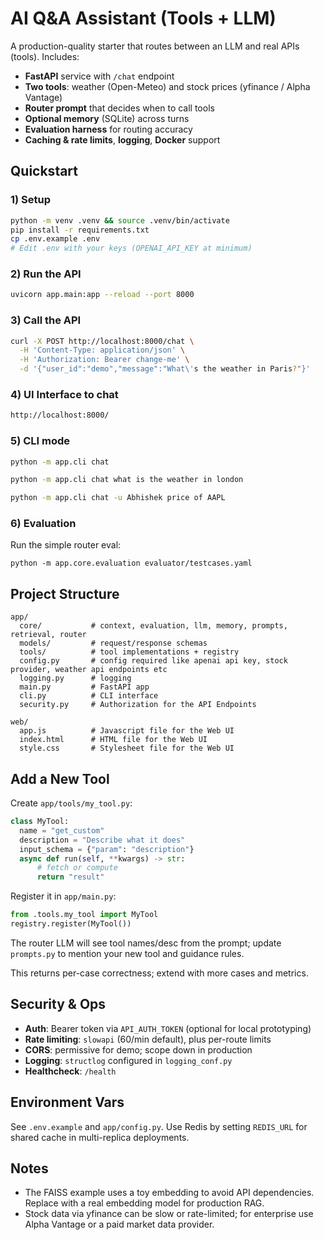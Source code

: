# AI Q&A Assistant (Tools + LLM)

A production-quality starter that routes between an LLM and real APIs (tools). Includes:

- **FastAPI** service with `/chat` endpoint
- **Two tools**: weather (Open-Meteo) and stock prices (yfinance / Alpha Vantage)
- **Router prompt** that decides when to call tools
- **Optional memory** (SQLite) across turns
- **Evaluation harness** for routing accuracy
- **Caching & rate limits**, **logging**, **Docker** support

## Quickstart

### 1) Setup
```bash
python -m venv .venv && source .venv/bin/activate
pip install -r requirements.txt
cp .env.example .env
# Edit .env with your keys (OPENAI_API_KEY at minimum)
```

### 2) Run the API
```bash
uvicorn app.main:app --reload --port 8000
```

### 3) Call the API
```bash
curl -X POST http://localhost:8000/chat \
  -H 'Content-Type: application/json' \
  -H 'Authorization: Bearer change-me' \
  -d '{"user_id":"demo","message":"What\'s the weather in Paris?"}'
```

### 4) UI Interface to chat
```bash
http://localhost:8000/
```

### 5) CLI mode
```bash
python -m app.cli chat
```
```bash
python -m app.cli chat what is the weather in london
```
```bash
python -m app.cli chat -u Abhishek price of AAPL
```

### 6) Evaluation
Run the simple router eval:
```
python -m app.core.evaluation evaluator/testcases.yaml
```

## Project Structure
```
app/
  core/           # context, evaluation, llm, memory, prompts, retrieval, router 
  models/         # request/response schemas
  tools/          # tool implementations + registry
  config.py       # config required like apenai api key, stock provider, weather api endpoints etc
  logging.py      # logging
  main.py         # FastAPI app
  cli.py          # CLI interface
  security.py     # Authorization for the API Endpoints

web/
  app.js          # Javascript file for the Web UI
  index.html      # HTML file for the Web UI
  style.css       # Stylesheet file for the Web UI
```

## Add a New Tool
Create `app/tools/my_tool.py`:
```python
class MyTool:
  name = "get_custom"
  description = "Describe what it does"
  input_schema = {"param": "description"}
  async def run(self, **kwargs) -> str:
      # fetch or compute
      return "result"
```
Register it in `app/main.py`:
```python
from .tools.my_tool import MyTool
registry.register(MyTool())
```
The router LLM will see tool names/desc from the prompt; update `prompts.py` to mention your new tool and guidance rules.

This returns per-case correctness; extend with more cases and metrics.

## Security & Ops
- **Auth**: Bearer token via `API_AUTH_TOKEN` (optional for local prototyping)
- **Rate limiting**: `slowapi` (60/min default), plus per-route limits
- **CORS**: permissive for demo; scope down in production
- **Logging**: `structlog` configured in `logging_conf.py`
- **Healthcheck**: `/health`

## Environment Vars
See `.env.example` and `app/config.py`. Use Redis by setting `REDIS_URL` for shared cache in multi-replica deployments.

## Notes
- The FAISS example uses a toy embedding to avoid API dependencies. Replace with a real embedding model for production RAG.
- Stock data via yfinance can be slow or rate-limited; for enterprise use Alpha Vantage or a paid market data provider.
